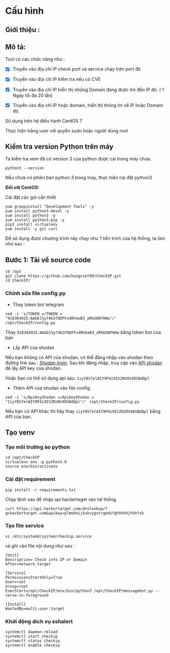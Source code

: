 # Cấu hình 

## Giới thiệu : 




## Mô tả: 

Tool có các chức năng như : 

- [x] Truyền vào địa chỉ IP check port và service chạy trên port đó 

- [x] Truyền vào địa chỉ IP kiểm tra nếu có CVE

- [x] Truyền vào địa chỉ IP hiển thị những Domain đang được trỏ đến IP đó. ( 1 Ngày tối đa 20 lần)

- [x] Truyền vào địa chỉ IP hoặc domain, hiển thị thông tin về IP hoặc Domain đó. 

Sử dụng trên hệ điều hành CentOS 7 

Thực hiện bằng user với quyền sudo hoặc người dùng root

## Kiểm tra version Python trên máy

Ta kiểm tra xem đã có version 3 của python được cài trong máy chưa. 
```
python3 --version
```

Nếu chưa có phiên bản python 3 trong máy, thực hiện cài đặt python3 

**Đối với CentOS:** 

Cài đặt các gói cần thiết 

```
yum groupinstall "Development Tools" -y
yum install python3-devel -y
yum install python3 -y
yum install python3-pip -y
pip3 install virtualenv
yum install -y git curl 
```

Để sử dụng được chương trình này chạy như 1 tiến trình của hệ thống, ta làm như sau : 

## Bước 1: Tải về source code

```
cd /opt
git clone https://github.com/hungviet99/CheckIP.git
cd CheckIP/
```

### Chỉnh sửa file config.py

- Thay token bot telegram

```
sed -i 's/TOKEN =/TOKEN = "918364925:AAGbl5y7463f8DFFx4RhkeB3_eRhUUNfHHw"/' /opt/CheckIP/config.py
```

Thay `918364925:AAGbl5y7463f8DFFx4RhkeB3_eRhUUNfHHw` bằng token bot của bạn 

- Lấy API của shodan  

Nếu bạn không có API của shodan, có thể đăng nhập vào shodan theo đường link sau : [Shodan login](https://account.shodan.io/login). Sau khi đăng nhập, truy cập vào [API shodan](https://account.shodan.io/) để lấy API key của shodan. 

Hoặc bạn có thể sử dụng api sau: `1iyY8S7elAIY9P4i9ISZKUOV4DSBdQpl`

- Thêm API của shodan vào file config. 

```
sed -i 's/ApiKeyShodan =/ApiKeyShodan = "1iyY8S7elAIY9P4i9ISZKUOV4DSBdQpl"/' /opt/CheckIP/config.py
```

Nếu bạn có API khác thì hãy thay `1iyY8S7elAIY9P4i9ISZKUOV4DSBdQpl` bằng API của bạn.

## Tạo venv 

### Tạo môi trường ảo python 

```
cd /opt/CheckIP
virtualenv env -p python3.6
source env/bin/activate
```
### Cài đặt requirement 

```
pip install -r requirements.txt
```

Chạy lệnh sau để nhập api hackertaget vào hệ thống. 

```
curl https://api.hackertarget.com/dnslookup/?q=hackertarget.com&apikey=plmoknijbuhvygvtrgedsfghhhhkjhkhfsk
```

### Tạo file service 

```
vi /etc/systemd/system/checkip.service
```

và ghi vào file nội dung như sau : 

```
[Unit]
Description= Check info IP or Domain
After=network.target

[Service]
PermissionsStartOnly=True
User=root
Group=root
ExecStart=/opt/CheckIP/env/bin/python3 /opt/CheckIP/messagebot.py --serve-in-foreground

[Install]
WantedBy=multi-user.target
```

### Khởi động dich vụ sshalert 

```
systemctl daemon-reload
systemctl start checkip
systemctl status checkip
systemctl enable checkip
```
